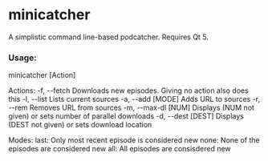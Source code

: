 # minicatcher
A simplistic command line-based podcatcher. Requires Qt 5.

### Usage:
 minicatcher [Action]

Actions:
  -f, --fetch            Downloads new episodes. Giving no action also does this
  -l, --list             Lists current sources
  -a, --add <URL> [MODE] Adds URL to sources
  -r, --rem <URL>        Removes URL from sources
  -m, --max-dl [NUM]     Displays (NUM not given) or sets number of parallel downloads
  -d, --dest [DEST]      Displays (DEST not given) or sets download location

Modes:
 last: Only most recent episode is considered new
 none: None of the episodes are considered new
 all: All episodes are consisdered new
